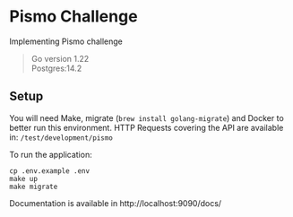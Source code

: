 # Pismo Challenge

Implementing Pismo challenge

> Go version 1.22 \
> Postgres:14.2

## Setup

You will need Make, migrate (`brew install golang-migrate`) and Docker to better run this environment.
HTTP Requests covering the API are available in: `/test/development/pismo`

To run the application:
```
cp .env.example .env
make up
make migrate
```

Documentation is available in http://localhost:9090/docs/
